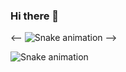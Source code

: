 ### Hi there 👋

<!--
**FirminoMassango/FirminoMassango** is a ✨ _special_ ✨ repository because its `README.md` (this file) appears on your GitHub profile.

Here are some ideas to get you started:

- 🔭 I’m currently working on ...
- 🌱 I’m currently learning ...
- 👯 I’m looking to collaborate on ...
- 🤔 I’m looking for help with ...
- 💬 Ask me about ...
- 📫 How to reach me: ...
- 😄 Pronouns: ...
- ⚡ Fun fact: ...
-->


<!--![Massango's GitHub stats](https://github-readme-stats.vercel.app/api?username=FirminoMassango&count_private=true&show_icons=true)
 
[![Top Langs](https://github-readme-stats.vercel.app/api/top-langs/?username=FirminoMassango&layout=compact)](https://github.com/FirminoMassango/github-readme-stats)

-->



<--
![Snake animation](https://github.com/FirminoMassango/FirminoMassango/blob/output/github-contribution-grid-snake.svg)
-->
 
![Snake animation]( https://github.com/FirminoMassango/FirminoMassango/blob/output/github-contribution-grid-snake.gif)
 

